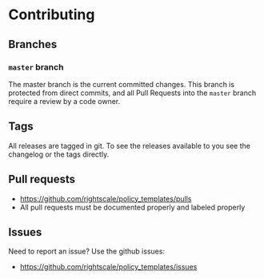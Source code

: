 # Contributing

## Branches

### `master` branch

The master branch is the current committed changes. This branch is protected from direct commits, and all Pull Requests into the `master` branch require a review by a code owner.

## Tags

All releases are tagged in git. To see the releases available to you see the changelog or the tags directly.

## Pull requests

- <https://github.com/rightscale/policy_templates/pulls>
- All pull requests must be documented properly and labeled properly

## Issues

Need to report an issue? Use the github issues:

- <https://github.com/rightscale/policy_templates/issues>
